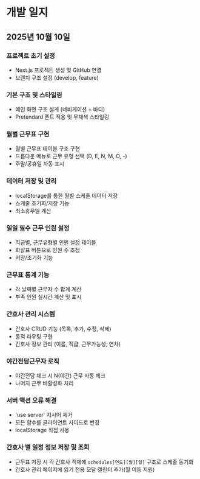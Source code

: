 # 개발 일지

## 2025년 10월 10일

### 프로젝트 초기 설정
- Next.js 프로젝트 생성 및 GitHub 연결
- 브랜치 구조 설정 (develop, feature)

### 기본 구조 및 스타일링
- 메인 화면 구조 설계 (네비게이션 + 바디)
- Pretendard 폰트 적용 및 무채색 스타일링

### 월별 근무표 구현
- 월별 근무표 테이블 구조 구현
- 드롭다운 메뉴로 근무 유형 선택 (D, E, N, M, O, -)
- 주말/공휴일 자동 표시

### 데이터 저장 및 관리
- localStorage를 통한 월별 스케줄 데이터 저장
- 스케줄 초기화/저장 기능
- 최소휴무일 계산

### 일일 필수 근무 인원 설정
- 직급별, 근무유형별 인원 설정 테이블
- 화살표 버튼으로 인원 수 조정
- 저장/초기화 기능

### 근무표 통계 기능
- 각 날짜별 근무자 수 합계 계산
- 부족 인원 실시간 계산 및 표시

### 간호사 관리 시스템
- 간호사 CRUD 기능 (목록, 추가, 수정, 삭제)
- 동적 라우팅 구현
- 간호사 정보 관리 (이름, 직급, 근무가능성, 연차)

### 야간전담근무자 로직
- 야간전담 체크 시 N(야간) 근무 자동 체크
- 나머지 근무 비활성화 처리

### 서버 액션 오류 해결
- 'use server' 지시어 제거
- 모든 함수를 클라이언트 사이드로 변경
- localStorage 직접 사용

### 간호사 별 일정 정보 저장 및 조회
- 근무표 저장 시 각 간호사 객체에 `schedules[연도][월][일]` 구조로 스케줄 동기화
- 간호사 관리 페이지에 읽기 전용 모달 캘린더 추가(월 이동 지원)